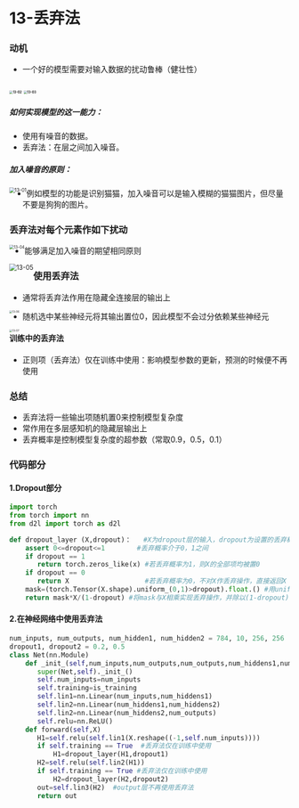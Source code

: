 # 13-丢弃法

### 动机

+ 一个好的模型需要对输入数据的扰动鲁棒（健壮性）

#### <img src="C:\Users\86187\Desktop\13-02.jpg" alt="13-02" style="zoom: 40%;" />           <img src="C:\Users\86187\Desktop\13-03.jpg" alt="13-03" style="zoom: 40%;" />

##### 如何实现模型的这一能力：

+ 使用有噪音的数据。
+ 丢弃法：在层之间加入噪音。

##### 加入噪音的原则：

<img src="C:\Users\86187\Desktop\13-01.png" alt="13-01" style="zoom: 60%; float: left;" />

+ 例如模型的功能是识别猫猫，加入噪音可以是输入模糊的猫猫图片，但尽量不要是狗狗的图片。

### 丢弃法对每个元素作如下扰动

<img src="C:\Users\86187\Desktop\13-04.png" alt="13-04" style="zoom: 50%; float: left;" />

+ 能够满足加入噪音的期望相同原则

<img src="C:\Users\86187\Desktop\13-05.png" alt="13-05" style="float: left; zoom: 80%;" />

### 使用丢弃法

+ 通常将丢弃法作用在隐藏全连接层的输出上

<img src="C:\Users\86187\Desktop\13-06.png" alt="13-06" style="zoom: 33%; float: left;" />

+ 随机选中某些神经元将其输出置位0，因此模型不会过分依赖某些神经元

<img src="C:\Users\86187\Desktop\13-07.png" alt="13-07" style="zoom: 33%; float: left;" />



#### 训练中的丢弃法

+ 正则项（丢弃法）仅在训练中使用：影响模型参数的更新，预测的时候便不再使用

### 总结

+ 丢弃法将一些输出项随机置0来控制模型复杂度
+ 常作用在多层感知机的隐藏层输出上
+ 丢弃概率是控制模型复杂度的超参数（常取0.9，0.5，0.1）

### 代码部分

#### 1.Dropout部分

```python
import torch
from torch import nn
from d2l import torch as d2l

def dropout_layer (X,dropout)：   #X为dropout层的输入，dropout为设置的丢弃概率
    assert 0<=dropout<=1        #丢弃概率介于0，1之间
    if dropout == 1
       return torch.zeros_like(x) #若丢弃概率为1，则X的全部项均被置0
    if dropout == 0
       return X                   #若丢弃概率为0，不对X作丢弃操作，直接返回X
    mask=(torch.Tensor(X.shape).uniform_(0,1)>dropout).float.() #用uniform函数生成0-1间的随机实数，利用”>"，将大于dropout的记为1，小于dropout的记为0，实现丢弃操作
    return mask*X/(1-dropout) #将mask与X相乘实现丢弃操作，并除以(1-dropout)，这里不使用选中X中元素置0的原因是相乘操作相比选中操作更快
```

#### 2.在神经网络中使用丢弃法

```python
num_inputs, num_outputs, num_hidden1, num_hidden2 = 784, 10, 256, 256
dropout1, dropout2 = 0.2, 0.5
class Net(nn.Module)
    def _init_(self,num_inputs,num_outputs,num_outputs,num_hiddens1,num_hiddens2,is_training=True)
       super(Net,self)._init_()
       self.num_inputs=num_inputs
       self.training=is_training
       self.lin1=nn.Linear(num_inputs,num_hiddens1)
       self.lin2=nn.Linear(num_hiddens1,num_hiddens2)
       self.lin2=nn.Linear(num_hiddens2,num_outputs)
       self.relu=nn.ReLU()
    def forward(self,X)
       H1=self.relu(self.lin1(X.reshape((-1,self.num_inputs))))
       if self.training == True  #丢弃法仅在训练中使用
           H1=dropout_layer(H1,dropout1)
       H2=self.relu(self.lin2(H1))
       if self.training == True #丢弃法仅在训练中使用
           H2=dropout_layer(H2,dropout2)
       out=self.lin3(H2)  #output层不再使用丢弃法
       return out
```

